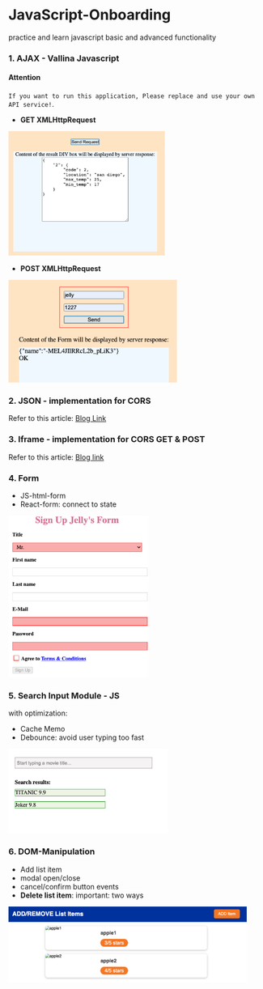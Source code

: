 # JavaScript-Onboarding
practice and learn javascript basic and advanced functionality

### 1. AJAX - Vallina Javascript
#### Attention

`If you want to run this application, Please replace and use your own API service!`.

* **GET XMLHttpRequest**
<img src="./AJAX_Javascript/get.png" width="309" height="246" >

* **POST XMLHttpRequest**
<img src="./AJAX_Javascript/post.png" width="333" height="203">


### 2. JSON - implementation for CORS
  Refer to this article: [Blog Link](https://jialihan.github.io/blog/#/javascript/jsonp)

### 3. Iframe - implementation for CORS GET & POST

  Refer to this article: [Blog link](https://jialihan.github.io/blog/#/javascript/iframecors)

### 4. Form

* JS-html-form
* React-form: connect to state
<img src="./forms/cover.png" width="277" height="320">


### 5. Search Input Module - JS
with optimization:
* Cache Memo
* Debounce: avoid user typing too fast
<img src="./search-input-module/cover.png" width="315" height="167">

### 6. DOM-Manipulation
* Add list item
* modal open/close
* cancel/confirm button events
* **Delete list item**: important: two ways

<img src="./dom-manipulation/cover.png" width="471" height="150">
